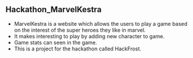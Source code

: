 ## Hackathon_MarvelKestra
<ul> 
  <li>
  MarvelKestra is a website which allows the users to play a game based on the interest of the super heroes they like in marvel.
</li>
<li>
  It makes interesting to play by adding new character to game. 
</li>
<li>
  Game stats can seen in the game.
</li>
<li>
  This is a project for the hackathon called HackFrost.
</li>
</ul>

